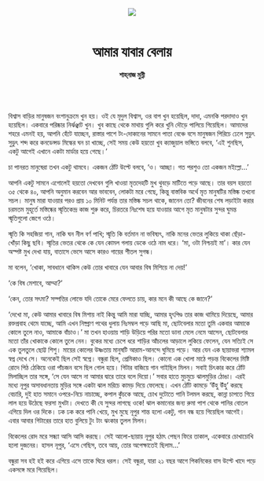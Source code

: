 <div align=center>
<img src=https://images.prothomalo.com/prothomalo-bangla/2021-01/1d75151c-eff9-4e9f-ac28-aebc4618d00f/palo_bangla_og.png />
<br><br>
<h1>আমার যাবার বেলায়</h1>
<h4>শাহ্‌নাজ মুন্নী</h4>
<br><br>
</div>

বিশ্বাস বাড়ির মানুষজন বংশানুক্রমে খুন হয়। ওই যে মৃদুল বিশ্বাস, ওর বাপ খুন হয়েছিল, দাদা, এমনকি পরদাদাও খুন হয়েছিল। একবারে পরিষ্কার নির্ঝঞ্ঝাট খুন। খুব কাছে থেকে মাথায় গুলি করে খুনি দৌড়ে পালিয়ে গিয়েছিল। আমাদের শহরে এমনই হয়, আপনি হেঁটে যাচ্ছেন, রাস্তার পাশে টং-দোকানের সামনে পাতা বেঞ্চে বসে মানুষজন পিরিচে ঢেলে সুড়ুৎ সুড়ুৎ শব্দ করে কনডেন্সড মিল্কের ঘন চা খাচ্ছে, সেই সময় কেউ হয়তো খুব ক্যাজুয়াল ভঙ্গিতে বলবে, ‘এই শুনছিস, একটু আগেই এখানে একটা মার্ডার হয়ে গেছে।’

চা পানরত মানুষেরা তখন একটু থামবে। একজন ঠোঁট উল্টে বলবে, ‘ও। আচ্ছা। গত পরশুও তো একজন মইল্লো...’

আপনি একটু সামনে এগোলেই হয়তো দেখবেন গুলি খাওয়া মৃতদেহটি মুখ থুবড়ে মাটিতে পড়ে আছে। তার বয়স হয়তো ৩৫ থেকে ৪০, আপনি অনুমান করবেন আর ভাববেন, লোকটা মরে গেছে, কিন্তু বাস্তবিক অর্থে মৃত মানুষটির মস্তিষ্ক তখনো সচল। মানুষ মারা যাওয়ার পরও প্রায় ১০ মিনিট পর্যন্ত তার মস্তিষ্ক সচল থাকে, জানেন তো? জীবনের শেষ লড়াইটা করার চরমতম মুহূর্তে মস্তিষ্কের স্মৃতিকেন্দ্র কাজ শুরু করে, চিরতরে নিঃশেষ হয়ে যাওয়ার আগে মৃত মানুষটার সুন্দর ঘুমন্ত স্মৃতিগুলো জেগে ওঠে।

স্মৃতি কি সহজিয়া গান, নাকি ঘন নীল বর্ণ পাখি; স্মৃতি কি বর্তমান না ভবিষ্যৎ, নাকি মনের ভেতর লুকিয়ে থাকা ছেঁড়া-খোঁড়া কিছু ছবি। স্মৃতির ভেতর থেকে কে যেন কোমল গলায় ডেকে ওঠে নাম ধরে। ‘মা, ওটা নিশ্চয়ই মা’। কার যেন অস্পষ্ট মুখ দেখা যায়, বাতাসে ভেসে আসে কারও গায়ের শীতল সুগন্ধ।

মা বলেন, ‘খোকা, সাবধানে থাকিস কেউ তোর খাবারে যেন আবার বিষ মিশিয়ে না দেয়!’

‘কে বিষ মেশাবে, আম্মা?’

‘কেন, তোর সৎমা? সম্পত্তির লোভে যদি তোকে মেরে ফেলতে চায়, কার মনে কী আছে কে জানে?’

‘দেখো মা, কেউ আমার খাবারে বিষ মিশায় নাই কিন্তু আমি মারা যাচ্ছি, আমার হৃৎপিণ্ড তার কাজ থামিয়ে দিয়েছে, আমার রক্তপ্রবাহ থেমে যাচ্ছে, আমি এখন নিষ্প্রাণ পথের ধুলায় নিঃসম্বল পড়ে আছি মা, ছোটবেলার মতো তুমি একবার আমাকে কোলে তুলে নাও, আমাকে বাঁচাও।’ মা তখন হাওয়ায় শাড়ি উড়িয়ে পরির মতো ডানা মেলে নেমে আসেন, ছোটবেলার মতো তাঁর খোকাকে কোলে তুলে নেন। বুকের মধ্যে চেপে ধরে শাড়ির আঁচলের আড়ালে লুকিয়ে ফেলেন, যেন সত্যিই সে এক তুলতুলে ছোট্ট শিশু। মায়ের কোলের উষ্ণতায় মানুষটি আরাম-আনন্দে ঘুমিয়ে পড়ে। আর যেন এক ছায়াভরা শ্যামল স্বপ্ন দেখে সে। অনেকেই ছিল সেই স্বপ্নে। বন্ধুরা ছিল, প্রেমিকাও ছিল। কোনো এক খোলা মাঠে পড়ন্ত বিকেলের মিষ্টি রোদে পিঠ ঠেকিয়ে ওরা পাঁচজন বসে ছিল গোল হয়ে। গিটার বাজিয়ে গান গাইছিল মিলন। সবাই চিৎকার করে ঠোঁট মিলাচ্ছিল তার সঙ্গে, ‘সে যেন আসে না আমার দ্বারে তারে বলে দিয়ো।’ সবার হাতে মুচমুচে ঝালমুড়ির ঠোঙা। এরই মধ্যে নূপুর অসাবধানতায় মুড়ির সঙ্গে একটা ঝাল মরিচে কামড় দিয়ে ফেলেছে। এখন ঠোঁট কামড়ে ‘উঁহু উঁহু’ করছে বেচারি, দুই হাত সমানে ওপরে-নিচে নাচাচ্ছে, কপাল কুঁচকে আছে, চোখ দুটোতে পানি টলমল করছে, কান্না চাপতে গিয়ে লাল হয়ে উঠেছে ফরসা মুখটা। দেখতে কী যে সুন্দর লাগছে ওকে! ঝাল কমানোর জন্য রুমা পাশ থেকে পানির বোতল এগিয়ে দিল ওর দিকে। ঢক ঢক করে পানি খেয়ে, মুখ মুছে নূপুর শান্ত হলো একটু, গান বন্ধ হয়ে গিয়েছিল আগেই। এবার আবার গিটারের তারে হাত বুলিয়ে টুং টাং ঝংকার তুলল মিলন।

বিকেলের রোদ মরে সন্ধ্যা আসি আসি করছে। সেই আলো-ছায়ায় নূপুর হঠাৎ পেছন ফিরে তাকাল, একেবারে চোখাচোখি হলো দুজনের। হাসল নূপুর, ‘এসে গেছিস, তবে আয়, তোর অপেক্ষাতেই ছিলাম...’

বন্ধুরা সব হই হই করে এগিয়ে এসে তাকে ঘিরে ধরল। সেই বন্ধুরা, যারা ২১ বছর আগে পিকনিকের বাস উল্টে খাদে পড়ে একসঙ্গে মরে গিয়েছিল।
